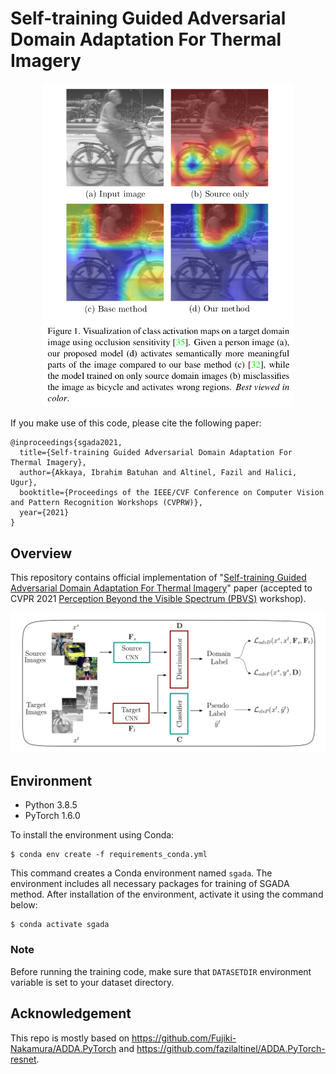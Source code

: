 # Self-training Guided Adversarial Domain Adaptation For Thermal Imagery

<p align="center">
  <img src="images/activation_maps.png" width="400">
</p>

If you make use of this code, please cite the following paper:
```
@inproceedings{sgada2021,
  title={Self-training Guided Adversarial Domain Adaptation For Thermal Imagery},
  author={Akkaya, Ibrahim Batuhan and Altinel, Fazil and Halici, Ugur},
  booktitle={Proceedings of the IEEE/CVF Conference on Computer Vision and Pattern Recognition Workshops (CVPRW)},
  year={2021}
}
```

## Overview
This repository contains official implementation of "[Self-training Guided Adversarial Domain Adaptation For Thermal Imagery](https://arxiv.org/abs/1801.07939)" paper (accepted to CVPR 2021 [Perception Beyond the Visible Spectrum (PBVS)](https://pbvs-workshop.github.io/) workshop).

![](/images/sgada.png)

## Environment
- Python 3.8.5
- PyTorch 1.6.0

To install the environment using Conda:
```
$ conda env create -f requirements_conda.yml
```

This command creates a Conda environment named `sgada`. The environment includes all necessary packages for training of SGADA method. After installation of the environment, activate it using the command below:
```
$ conda activate sgada
```

### Note
Before running the training code, make sure that `DATASETDIR` environment variable is set to your dataset directory.
## Acknowledgement
This repo is mostly based on https://github.com/Fujiki-Nakamura/ADDA.PyTorch and https://github.com/fazilaltinel/ADDA.PyTorch-resnet.

